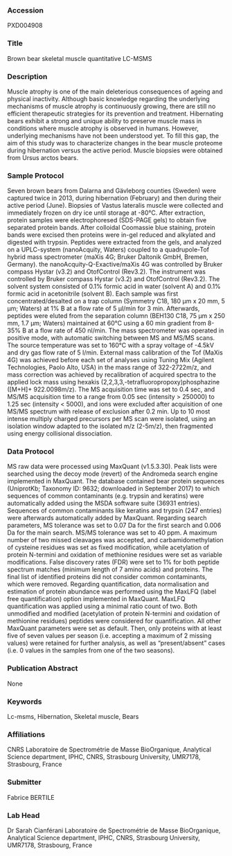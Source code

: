 ### Accession
PXD004908

### Title
Brown bear skeletal muscle quantitative LC-MSMS

### Description
Muscle atrophy is one of the main deleterious consequences of ageing and physical inactivity. Although basic knowledge regarding the underlying mechanisms of muscle atrophy is continuously growing, there are still no efficient therapeutic strategies for its prevention and treatment. Hibernating bears exhibit a strong and unique ability to preserve muscle mass in conditions where muscle atrophy is observed in humans. However, underlying mechanisms have not been understood yet. To fill this gap, the aim of this study was to characterize changes in the bear muscle proteome during hibernation versus the active period. Muscle biopsies were obtained from Ursus arctos bears.

### Sample Protocol
Seven brown bears from Dalarna and Gävleborg counties (Sweden) were captured twice in 2013, during hibernation (February) and then during their active period (June).  Biopsies of Vastus lateralis muscle were collected and immediately frozen on dry ice until storage at -80°C. After extraction, protein samples were electrophoresed (SDS-PAGE gels) to obtain five separated protein bands. After colloidal Coomassie blue staining, protein bands were excised then proteins were in-gel reduced and alkylated and digested with trypsin. Peptides were extracted from the gels, and analyzed on a UPLC-system (nanoAcquity, Waters) coupled to a quadrupole-Tof hybrid mass spectrometer (maXis 4G; Bruker Daltonik GmbH, Bremen, Germany). the nanoAcquity-Q-Exactive/maXis 4G was controlled by Bruker compass Hystar (v3.2) and OtofControl (Rev3.2). The instrument was controlled by Bruker compass Hystar (v3.2) and OtofControl (Rev3.2). The solvent system consisted of 0.1% formic acid in water (solvent A) and 0.1% formic acid in acetonitrile (solvent B). Each sample was first concentrated/desalted on a trap column (Symmetry C18, 180 µm x 20 mm, 5 µm; Waters) at 1% B at a flow rate of 5 µl/min for 3 min. Afterwards, peptides were eluted from the separation column (BEH130 C18, 75 µm x 250 mm, 1.7 µm; Waters) maintained at 60°C using a 60 min gradient from 8-35% B at a flow rate of 450 nl/min. The mass spectrometer was operated in positive mode, with automatic switching between MS and MS/MS scans. The source temperature was set to 160°C with a spray voltage of -4.5kV and dry gas flow rate of 5 l/min. External mass calibration of the Tof (MaXis 4G) was achieved before each set of analyses using Tuning Mix (Agilent Technologies, Paolo Alto, USA) in the mass range of 322-2722m/z, and mass correction was achieved by recalibration of acquired spectra to the applied lock mass using hexakis (2,2,3,3,-tetrafluoropropoxy)phosphazine ([M+H]+ 922.0098m/z). The MS acquisition time was set to 0.4 sec, and MS/MS acquisition time to a range from 0.05 sec (intensity > 250000) to 1.25 sec (intensity < 5000), and ions were excluded after acquisition of one MS/MS spectrum with release of exclusion after 0.2 min. Up to 10 most intense multiply charged precursors per MS scan were isolated, using an isolation window adapted to the isolated m/z (2-5m/z), then fragmented using energy collisional dissociation.

### Data Protocol
MS raw data were processed using MaxQuant (v1.5.3.30). Peak lists were searched using the decoy mode (revert) of the Andromeda search engine implemented in MaxQuant. The database contained bear protein sequences (UniprotKb; Taxonomy ID: 9632; downloaded in September 2017) to which sequences of common contaminants (e.g. trypsin and keratins) were automatically added using the MSDA software suite (36931 entries). Sequences of common contaminants like keratins and trypsin (247 entries) were afterwards automatically added by MaxQuant. Regarding search parameters, MS tolerance was set to 0.07 Da for the first search and 0.006 Da for the main search. MS/MS tolerance was set to 40 ppm. A maximum number of two missed cleavages was accepted, and carbamidomethylation of cysteine residues was set as fixed modification, while acetylation of protein N-termini and oxidation of methionine residues were set as variable modifications. False discovery rates (FDR) were set to 1% for both peptide spectrum matches (minimum length of 7 amino acids) and proteins. The final list of identified proteins did not consider common contaminants, which were removed.  Regarding quantification, data normalisation and estimation of protein abundance was performed using the MaxLFQ (label free quantification) option implemented in MaxQuant. MaxLFQ quantification was applied using a minimal ratio count of two. Both unmodified and modified (acetylation of protein N-termini and oxidation of methionine residues) peptides were considered for quantification. All other MaxQuant parameters were set as default. Then, only proteins with at least five of seven values per season (i.e. accepting a maximum of 2 missing values) were retained for further analysis, as well as “present/absent” cases (i.e. 0 values in the samples from one of the two seasons).

### Publication Abstract
None

### Keywords
Lc-msms, Hibernation, Skeletal muscle, Bears

### Affiliations
CNRS
Laboratoire de Spectrométrie de Masse BioOrganique, Analytical Science department, IPHC, CNRS, Strasbourg University, UMR7178, Strasbourg, France

### Submitter
Fabrice BERTILE

### Lab Head
Dr Sarah Cianférani
Laboratoire de Spectrométrie de Masse BioOrganique, Analytical Science department, IPHC, CNRS, Strasbourg University, UMR7178, Strasbourg, France


